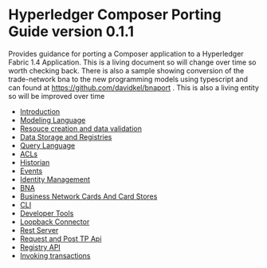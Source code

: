 # Hyperledger Composer Porting Guide version 0.1.1

Provides guidance for porting a Composer application to a Hyperledger Fabric 1.4 Application.
This is a living document so will change over time so worth checking back.
There is also a sample showing conversion of the trade-network bna to the new programming models using typescript and can found at https://github.com/davidkel/bnaport . This is also a living entity so will be improved over time


- [Introduction](./introduction.md)
- [Modeling Language](./modeling.md)
- [Resouce creation and data validation](./modelmanagement.md)
- [Data Storage and Registries](./datastorage.md)
- [Query Language](./querylang.md)
- [ACLs](./acls.md)
- [Historian](./historian.md)
- [Events](./events.md)
- [Identity Management](./identity.md)
- [BNA](./packaging.md)
- [Business Network Cards And Card Stores](./cards.md)
- [CLI](./cli.md)
- [Developer Tools](./tooling.md)
- [Loopback Connector](./loopbackconnector.md)
- [Rest Server](./restserver.md)
- [Request and Post TP Api](./requestandpost.md)
- [Registry API](./registryapi.md)
- [Invoking transactions](./client.md)
